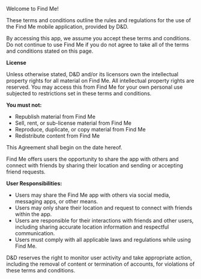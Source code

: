 Welcome to Find Me!

These terms and conditions outline the rules and regulations for the use of the Find Me mobile application, provided by D&D.

By accessing this app, we assume you accept these terms and conditions. Do not continue to use Find Me if you do not agree to take all of the terms and conditions stated on this page.

**License**

Unless otherwise stated, D&D and/or its licensors own the intellectual property rights for all material on Find Me. All intellectual property rights are reserved. You may access this from Find Me for your own personal use subjected to restrictions set in these terms and conditions.

**You must not:**

- Republish material from Find Me
- Sell, rent, or sub-license material from Find Me
- Reproduce, duplicate, or copy material from Find Me
- Redistribute content from Find Me

This Agreement shall begin on the date hereof.

Find Me offers users the opportunity to share the app with others and connect with friends by sharing their location and sending or accepting friend requests.

**User Responsibilities:**

- Users may share the Find Me app with others via social media, messaging apps, or other means.
- Users may only share their location and request to connect with friends within the app.
- Users are responsible for their interactions with friends and other users, including sharing accurate location information and respectful communication.
- Users must comply with all applicable laws and regulations while using Find Me.

D&D reserves the right to monitor user activity and take appropriate action, including the removal of content or termination of accounts, for violations of these terms and conditions.
